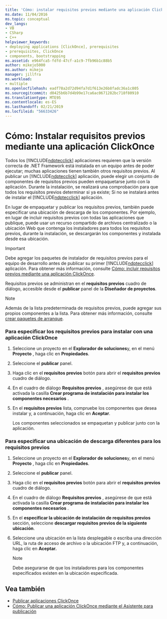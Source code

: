 ```yaml
---
title: 'Cómo: instalar requisitos previos mediante una aplicación ClickOnce | Microsoft Docs'
ms.date: 11/04/2016
ms.topic: conceptual
dev_langs:
- VB
- CSharp
- C++
helpviewer_keywords:
- deploying applications [ClickOnce], prerequisites
- prerequisites, ClickOnce
- components, bootstrapping
ms.assetid: e964fca5-fdfd-47cf-a1c9-7fb96b1c88b5
author: mikejo5000
ms.author: mikejo
manager: jillfra
ms.workload:
- multiple
ms.openlocfilehash: eadf78a2d72d94fa7d1f613e26b8fadc36a1c805
ms.sourcegitcommit: d0425b6b7d4b99e17ca6ac0671282bc718f80910
ms.translationtype: MTE95
ms.contentlocale: es-ES
ms.lasthandoff: 02/21/2019
ms.locfileid: "56633426"
---
```

# <a name="how-to-install-prerequisites-with-a-clickonce-application"></a>Cómo: Instalar requisitos previos mediante una aplicación ClickOnce
Todos los [!INCLUDE[ndptecclick](../deployment/includes/ndptecclick_md.md)] aplicaciones requieren que la versión correcta de .NET Framework está instalada en un equipo antes de poder ejecutar; muchas aplicaciones tienen también otros requisitos previos. Al publicar un [!INCLUDE[ndptecclick](../deployment/includes/ndptecclick_md.md)] aplicación, puede elegir un conjunto de componentes de requisitos previos pueden empaquetarse junto con la aplicación. Durante la instalación, se realizará una comprobación para que todos los requisitos previos determinar si ya existe; Si no se instalará antes de instalar el [!INCLUDE[ndptecclick](../deployment/includes/ndptecclick_md.md)] aplicación.

 En lugar de empaquetar y publicar los requisitos previos, también puede especificar una ubicación de descarga de los componentes. Por ejemplo, en lugar de incluir requisitos previos con todas las aplicaciones que publique, puede usar un recurso compartido de archivos centralizado o la ubicación Web que contenga los instaladores para todos los requisitos previos, durante la instalación, se descargarán los componentes y instalada desde esa ubicación.

> [!IMPORTANT]
>  Debe agregar los paquetes de instalador de requisitos previos para el equipo de desarrollo antes de publicar su primer [!INCLUDE[ndptecclick](../deployment/includes/ndptecclick_md.md)] aplicación. Para obtener más información, consulte [Cómo: incluir requisitos previos mediante una aplicación ClickOnce](../deployment/how-to-include-prerequisites-with-a-clickonce-application.md).

 Requisitos previos se administran en el **requisitos previos** cuadro de diálogo, accesible desde el **publicar** panel de la **Diseñador de proyectos**.

> [!NOTE]
>  Además de la lista predeterminada de requisitos previos, puede agregar sus propios componentes a la lista. Para obtener más información, consulte [crear paquetes de arranque](../deployment/creating-bootstrapper-packages.md).

### <a name="to-specify-prerequisites-to-install-with-a-clickonce-application"></a>Para especificar los requisitos previos para instalar con una aplicación ClickOnce

1.  Seleccione un proyecto en el **Explorador de soluciones**y, en el menú **Proyecto** , haga clic en **Propiedades**.

2.  Seleccione el **publicar** panel.

3.  Haga clic en el **requisitos previos** botón para abrir el **requisitos previos** cuadro de diálogo.

4.  En el cuadro de diálogo **Requisitos previos** , asegúrese de que está activada la casilla **Crear programa de instalación para instalar los componentes necesarios** .

5.  En el **requisitos previos** lista, compruebe los componentes que desea instalar y, a continuación, haga clic en **Aceptar**.

     Los componentes seleccionados se empaquetan y publicar junto con la aplicación.

### <a name="to-specify-a-different-download-location-for-prerequisites"></a>Para especificar una ubicación de descarga diferentes para los requisitos previos

1.  Seleccione un proyecto en el **Explorador de soluciones**y, en el menú **Proyecto** , haga clic en **Propiedades**.

2.  Seleccione el **publicar** panel.

3.  Haga clic en el **requisitos previos** botón para abrir el **requisitos previos** cuadro de diálogo.

4.  En el cuadro de diálogo **Requisitos previos** , asegúrese de que está activada la casilla **Crear programa de instalación para instalar los componentes necesarios** .

5.  En el **especificar la ubicación de instalación de requisitos previos** sección, seleccione **descargar requisitos previos de la siguiente ubicación**.

6.  Seleccione una ubicación en la lista desplegable o escriba una dirección URL, la ruta de acceso de archivo o la ubicación FTP y, a continuación, haga clic en **Aceptar.**

    > [!NOTE]
    >  Debe asegurarse de que los instaladores para los componentes especificados existen en la ubicación especificada.

## <a name="see-also"></a>Vea también
- [Publicar aplicaciones ClickOnce](../deployment/publishing-clickonce-applications.md)
- [Cómo: Publicar una aplicación ClickOnce mediante el Asistente para publicación](../deployment/how-to-publish-a-clickonce-application-using-the-publish-wizard.md)